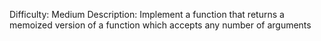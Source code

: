 Difficulty: Medium
Description: Implement a function that returns a memoized version of a function which accepts any number of arguments